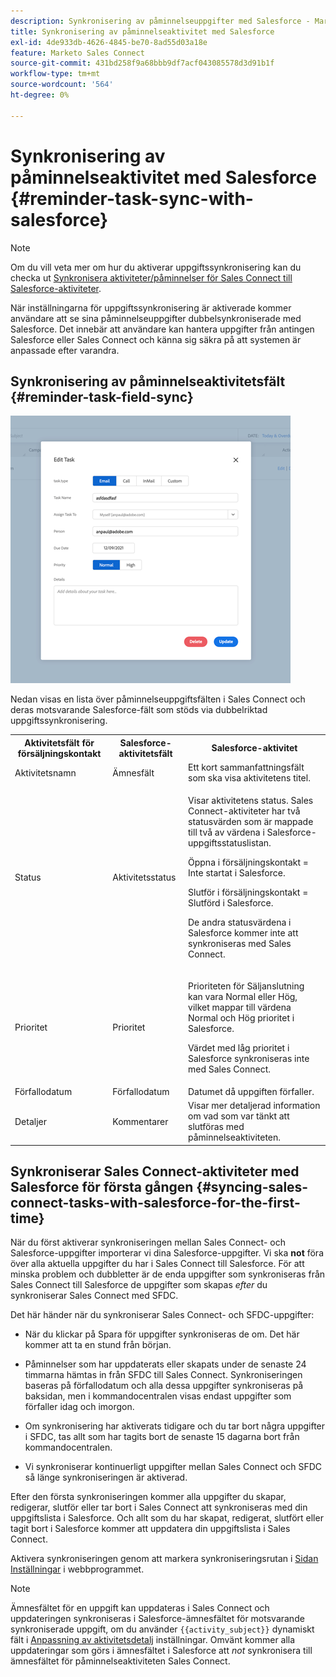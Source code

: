 ```yaml
---
description: Synkronisering av påminnelseuppgifter med Salesforce - Marketo Docs - produktdokumentation
title: Synkronisering av påminnelseaktivitet med Salesforce
exl-id: 4de933db-4626-4845-be70-8ad55d03a18e
feature: Marketo Sales Connect
source-git-commit: 431bd258f9a68bbb9df7acf043085578d3d91b1f
workflow-type: tm+mt
source-wordcount: '564'
ht-degree: 0%

---
```


# Synkronisering av påminnelseaktivitet med Salesforce {#reminder-task-sync-with-salesforce}

>[!NOTE]
>
>Om du vill veta mer om hur du aktiverar uppgiftssynkronisering kan du checka ut [Synkronisera aktiviteter/påminnelser för Sales Connect till Salesforce-aktiviteter](/help/marketo/product-docs/marketo-sales-connect/crm/salesforce-integration/salesforce-sync-settings.md#sync-sales-connect-tasks-reminders-to-salesforce-tasks).

När inställningarna för uppgiftssynkronisering är aktiverade kommer användare att se sina påminnelseuppgifter dubbelsynkroniserade med Salesforce. Det innebär att användare kan hantera uppgifter från antingen Salesforce eller Sales Connect och känna sig säkra på att systemen är anpassade efter varandra.

## Synkronisering av påminnelseaktivitetsfält {#reminder-task-field-sync}

![](assets/reminder-task-sync-with-salesforce-1.png)

Nedan visas en lista över påminnelseuppgiftsfälten i Sales Connect och deras motsvarande Salesforce-fält som stöds via dubbelriktad uppgiftssynkronisering.

<table>
 <tr>
  <th>Aktivitetsfält för försäljningskontakt</th>
  <th>Salesforce-aktivitetsfält</th>
  <th>Salesforce-aktivitet</th>
 </tr>
 <tr>
  <td>Aktivitetsnamn</td>
  <td>Ämnesfält</td>
  <td>Ett kort sammanfattningsfält som ska visa aktivitetens titel.</td>
 </tr>
 <tr>
  <td>Status</td>
  <td>Aktivitetsstatus</td>
  <td><p>Visar aktivitetens status. Sales Connect-aktiviteter har två statusvärden som är mappade till två av värdena i Salesforce-uppgiftsstatuslistan.</p>
  <p>Öppna i försäljningskontakt = Inte startat i Salesforce.</p>
  <p>Slutför i försäljningskontakt = Slutförd i Salesforce.</p>
  <p>De andra statusvärdena i Salesforce kommer inte att synkroniseras med Sales Connect.</p></td>
 </tr>
 <tr>
  <td>Prioritet</td>
  <td>Prioritet</td>
  <td><p>Prioriteten för Säljanslutning kan vara Normal eller Hög, vilket mappar till värdena Normal och Hög prioritet i Salesforce.</p>
  <p>Värdet med låg prioritet i Salesforce synkroniseras inte med Sales Connect.</p></td>
 </tr>
 <tr>
  <td>Förfallodatum</td>
  <td>Förfallodatum</td>
  <td>Datumet då uppgiften förfaller.</td>
 </tr>
 <tr>
  <td>Detaljer</td>
  <td>Kommentarer</td>
  <td>Visar mer detaljerad information om vad som var tänkt att slutföras med påminnelseaktiviteten.</td>
 </tr>
</table>

## Synkroniserar Sales Connect-aktiviteter med Salesforce för första gången {#syncing-sales-connect-tasks-with-salesforce-for-the-first-time}

När du först aktiverar synkroniseringen mellan Sales Connect- och Salesforce-uppgifter importerar vi dina Salesforce-uppgifter. Vi ska **not** föra över alla aktuella uppgifter du har i Sales Connect till Salesforce. För att minska problem och dubbletter är de enda uppgifter som synkroniseras från Sales Connect till Salesforce de uppgifter som skapas *efter* du synkroniserar Sales Connect med SFDC.

Det här händer när du synkroniserar Sales Connect- och SFDC-uppgifter:

* När du klickar på Spara för uppgifter synkroniseras de om. Det här kommer att ta en stund från början.

* Påminnelser som har uppdaterats eller skapats under de senaste 24 timmarna hämtas in från SFDC till Sales Connect. Synkroniseringen baseras på förfallodatum och alla dessa uppgifter synkroniseras på baksidan, men i kommandocentralen visas endast uppgifter som förfaller idag och imorgon.

* Om synkronisering har aktiverats tidigare och du tar bort några uppgifter i SFDC, tas allt som har tagits bort de senaste 15 dagarna bort från kommandocentralen.

* Vi synkroniserar kontinuerligt uppgifter mellan Sales Connect och SFDC så länge synkroniseringen är aktiverad.

Efter den första synkroniseringen kommer alla uppgifter du skapar, redigerar, slutför eller tar bort i Sales Connect att synkroniseras med din uppgiftslista i Salesforce. Och allt som du har skapat, redigerat, slutfört eller tagit bort i Salesforce kommer att uppdatera din uppgiftslista i Sales Connect.

Aktivera synkroniseringen genom att markera synkroniseringsrutan i [Sidan Inställningar](https://toutapp.com/login) i webbprogrammet.

>[!NOTE]
>
>Ämnesfältet för en uppgift kan uppdateras i Sales Connect och uppdateringen synkroniseras i Salesforce-ämnesfältet för motsvarande synkroniserade uppgift, om du använder `{{activity_subject}}` dynamiskt fält i [Anpassning av aktivitetsdetalj](/help/marketo/product-docs/marketo-sales-connect/crm/salesforce-integration/configure-salesforce-activity-detail-customization.md) inställningar. Omvänt kommer alla uppdateringar som görs i ämnesfältet i Salesforce att _not_ synkronisera till ämnesfältet för påminnelseaktiviteten Sales Connect.
